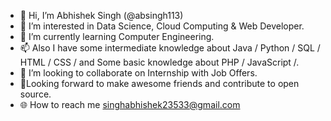 - 👋 Hi, I’m  Abhishek Singh (@absingh113)
- 👀 I’m interested in Data Science, Cloud Computing & Web Developer.
- 🌱 I’m currently learning Computer Engineering.
- 📫 Also I have some intermediate knowledge about Java / Python / SQL / HTML / CSS / and Some basic knowledge about PHP / JavaScript /.
- 💞️ I’m looking to collaborate on Internship with Job Offers.
- 🤝Looking forward to make awesome friends and contribute to open source.
- 🌐 How to reach me singhabhishek23533@gmail.com

<!---
absingh113/absingh113 is a ✨ special ✨ repository because its `README.md` (this file) appears on your GitHub profile.
You can click the Preview link to take a look at your changes.
--->
